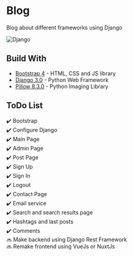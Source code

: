 # Blog
Blog about different frameworks using Django

<img alt="Django" src="https://img.shields.io/badge/Django-3.0%20RELEASE-purple">

## Build With

* [Bootstrap 4](https://getbootstrap.com/) - HTML, CSS and JS library
* [Django 3.0](https://www.djangoproject.com/) - Python Web Framework
* [Pillow 8.3.0](https://pypi.org/project/Pillow/) - Python Imaging Library

## ToDo List

:heavy_check_mark: Bootstrap <br>
:heavy_check_mark: Configure Django <br>
:heavy_check_mark: Main Page <br>
:heavy_check_mark: Admin Page <br>
:heavy_check_mark: Post Page <br>
:heavy_check_mark: Sign Up <br>
:heavy_check_mark: Sign In <br>
:heavy_check_mark: Logout <br>
:heavy_check_mark: Contact Page <br>
:heavy_check_mark: Email service <br>
:heavy_check_mark: Search and search results page <br>
:heavy_check_mark: Hashtags and last posts <br>
:heavy_check_mark: Comments <br>
:soon: Make backend using Django Rest Framework <br>
:soon: Remake frontend using VueJs or NuxtJs <br>

